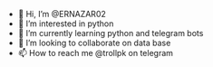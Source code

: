 - 👋 Hi, I’m @ERNAZAR02
- 👀 I’m interested in python
- 🌱 I’m currently learning python and telegram bots
- 💞️ I’m looking to collaborate on data base
- 📫 How to reach me @trollpk on telegram

<!---
ERNAZAR02/ERNAZAR02 is a ✨ special ✨ repository because its `README.md` (this file) appears on your GitHub profile.
You can click the Preview link to take a look at your changes.
--->
